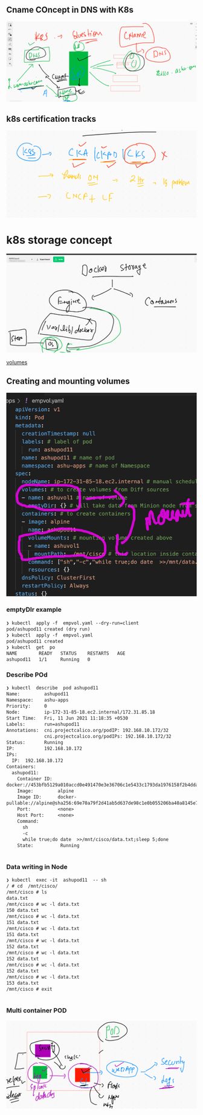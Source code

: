 ## Cname COncept in DNS with K8s 

<img src="k8scname.png">

## k8s certification tracks 

<img src="cert.png">

# k8s storage concept 

<img src="st.png">

[volumes](https://kubernetes.io/docs/concepts/storage/volumes/)


## Creating and mounting volumes 

<img src="create_mount.png">

### emptyDIr example 

```
❯ kubectl  apply -f  empvol.yaml --dry-run=client
pod/ashupod11 created (dry run)
❯ kubectl  apply -f  empvol.yaml
pod/ashupod11 created
❯ kubectl  get  po
NAME        READY   STATUS    RESTARTS   AGE
ashupod11   1/1     Running   0  

```

### Describe POd 

```
❯ kubectl  describe  pod ashupod11
Name:         ashupod11
Namespace:    ashu-apps
Priority:     0
Node:         ip-172-31-85-18.ec2.internal/172.31.85.18
Start Time:   Fri, 11 Jun 2021 11:18:35 +0530
Labels:       run=ashupod11
Annotations:  cni.projectcalico.org/podIP: 192.168.10.172/32
              cni.projectcalico.org/podIPs: 192.168.10.172/32
Status:       Running
IP:           192.168.10.172
IPs:
  IP:  192.168.10.172
Containers:
  ashupod11:
    Container ID:  docker://453bfb5129a010accd0e491470e3e36706c1e5433c1793da1976158f2b4dda72
    Image:         alpine
    Image ID:      docker-pullable://alpine@sha256:69e70a79f2d41ab5d637de98c1e0b055206ba40a8145e7bddb55ccc04e13cf8f
    Port:          <none>
    Host Port:     <none>
    Command:
      sh
      -c
      while true;do date  >>/mnt/cisco/data.txt;sleep 5;done
    State:          Running


```

### Data writing in Node 

```
❯ kubectl  exec -it  ashupod11  -- sh
/ # cd  /mnt/cisco/
/mnt/cisco # ls
data.txt
/mnt/cisco # wc -l data.txt 
150 data.txt
/mnt/cisco # wc -l data.txt 
151 data.txt
/mnt/cisco # wc -l data.txt 
151 data.txt
/mnt/cisco # wc -l data.txt 
152 data.txt
/mnt/cisco # wc -l data.txt 
152 data.txt
/mnt/cisco # wc -l data.txt 
152 data.txt
/mnt/cisco # wc -l data.txt 
153 data.txt
/mnt/cisco # exit


```

### Multi container POD 

<img src="multicpod.png">



